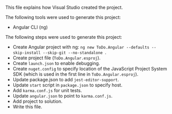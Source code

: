 This file explains how Visual Studio created the project.

The following tools were used to generate this project:
- Angular CLI (ng)

The following steps were used to generate this project:
- Create Angular project with ng: `ng new ToDo.Angular --defaults --skip-install --skip-git --no-standalone `.
- Create project file (`ToDo.Angular.esproj`).
- Create `launch.json` to enable debugging.
- Create `nuget.config` to specify location of the JavaScript Project System SDK (which is used in the first line in `ToDo.Angular.esproj`).
- Update package.json to add `jest-editor-support`.
- Update `start` script in `package.json` to specify host.
- Add `karma.conf.js` for unit tests.
- Update `angular.json` to point to `karma.conf.js`.
- Add project to solution.
- Write this file.
